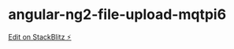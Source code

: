 # angular-ng2-file-upload-mqtpi6

[Edit on StackBlitz ⚡️](https://stackblitz.com/edit/angular-ng2-file-upload-mqtpi6)
